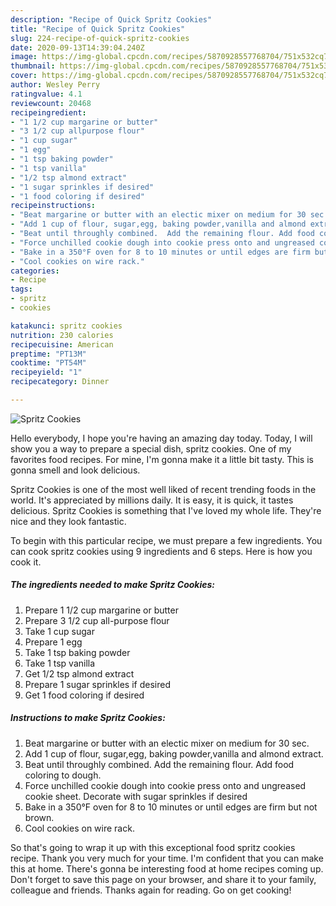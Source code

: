 ```yaml
---
description: "Recipe of Quick Spritz Cookies"
title: "Recipe of Quick Spritz Cookies"
slug: 224-recipe-of-quick-spritz-cookies
date: 2020-09-13T14:39:04.240Z
image: https://img-global.cpcdn.com/recipes/5870928557768704/751x532cq70/spritz-cookies-recipe-main-photo.jpg
thumbnail: https://img-global.cpcdn.com/recipes/5870928557768704/751x532cq70/spritz-cookies-recipe-main-photo.jpg
cover: https://img-global.cpcdn.com/recipes/5870928557768704/751x532cq70/spritz-cookies-recipe-main-photo.jpg
author: Wesley Perry
ratingvalue: 4.1
reviewcount: 20468
recipeingredient:
- "1 1/2 cup margarine or butter"
- "3 1/2 cup allpurpose flour"
- "1 cup sugar"
- "1 egg"
- "1 tsp baking powder"
- "1 tsp vanilla"
- "1/2 tsp almond extract"
- "1 sugar sprinkles if desired"
- "1 food coloring if desired"
recipeinstructions:
- "Beat margarine or butter with an electic mixer on medium for 30 sec."
- "Add 1 cup of flour, sugar,egg, baking powder,vanilla and almond extract."
- "Beat until throughly combined.  Add the remaining flour. Add food coloring to dough."
- "Force unchilled cookie dough into cookie press onto and ungreased cookie sheet. Decorate with sugar sprinkles if desired"
- "Bake in a 350°F oven for 8 to 10 minutes or until edges are firm but not brown."
- "Cool cookies on wire rack."
categories:
- Recipe
tags:
- spritz
- cookies

katakunci: spritz cookies 
nutrition: 230 calories
recipecuisine: American
preptime: "PT13M"
cooktime: "PT54M"
recipeyield: "1"
recipecategory: Dinner

---
```



![Spritz Cookies](https://img-global.cpcdn.com/recipes/5870928557768704/751x532cq70/spritz-cookies-recipe-main-photo.jpg)

Hello everybody, I hope you're having an amazing day today. Today, I will show you a way to prepare a special dish, spritz cookies. One of my favorites food recipes. For mine, I'm gonna make it a little bit tasty. This is gonna smell and look delicious.

Spritz Cookies is one of the most well liked of recent trending foods in the world. It's appreciated by millions daily. It is easy, it is quick, it tastes delicious. Spritz Cookies is something that I've loved my whole life. They're nice and they look fantastic.




To begin with this particular recipe, we must prepare a few ingredients. You can cook spritz cookies using 9 ingredients and 6 steps. Here is how you cook it.

<!--inarticleads1-->

##### The ingredients needed to make Spritz Cookies:

1. Prepare 1 1/2 cup margarine or butter
1. Prepare 3 1/2 cup all-purpose flour
1. Take 1 cup sugar
1. Prepare 1 egg
1. Take 1 tsp baking powder
1. Take 1 tsp vanilla
1. Get 1/2 tsp almond extract
1. Prepare 1 sugar sprinkles if desired
1. Get 1 food coloring if desired




<!--inarticleads2-->

##### Instructions to make Spritz Cookies:

1. Beat margarine or butter with an electic mixer on medium for 30 sec.
1. Add 1 cup of flour, sugar,egg, baking powder,vanilla and almond extract.
1. Beat until throughly combined.  Add the remaining flour. Add food coloring to dough.
1. Force unchilled cookie dough into cookie press onto and ungreased cookie sheet. Decorate with sugar sprinkles if desired
1. Bake in a 350°F oven for 8 to 10 minutes or until edges are firm but not brown.
1. Cool cookies on wire rack.




So that's going to wrap it up with this exceptional food spritz cookies recipe. Thank you very much for your time. I'm confident that you can make this at home. There's gonna be interesting food at home recipes coming up. Don't forget to save this page on your browser, and share it to your family, colleague and friends. Thanks again for reading. Go on get cooking!
